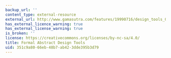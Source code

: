 ```yaml
---
backup_url: ''
content_type: external-resource
external_url: http://www.gamasutra.com/features/19990716/design_tools_01.htm
has_external_licence_warning: true
has_external_license_warning: true
is_broken: ''
license: https://creativecommons.org/licenses/by-nc-sa/4.0/
title: Formal Abstract Design Tools
uid: 351c9a80-66eb-48b7-ab42-3dde395b3d79
---
```

